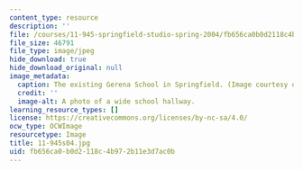 ```yaml
---
content_type: resource
description: ''
file: /courses/11-945-springfield-studio-spring-2004/fb656ca0b0d2118c4b972b11e3d7ac0b_11-945s04.jpg
file_size: 46791
file_type: image/jpeg
hide_download: true
hide_download_original: null
image_metadata:
  caption: The existing Gerena School in Springfield. (Image courtesy of the studio.)
  credit: ''
  image-alt: A photo of a wide school hallway.
learning_resource_types: []
license: https://creativecommons.org/licenses/by-nc-sa/4.0/
ocw_type: OCWImage
resourcetype: Image
title: 11-945s04.jpg
uid: fb656ca0-b0d2-118c-4b97-2b11e3d7ac0b
---
```

